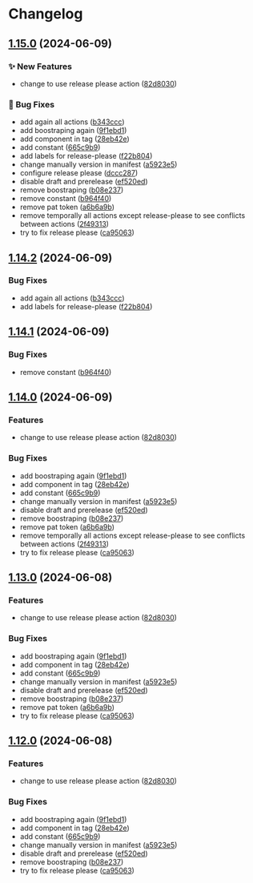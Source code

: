 # Changelog

## [1.15.0](https://github.com/AlbertHernandez/typescript-library-template/compare/typescript-library-template-example-v1.14.2...typescript-library-template-example-v1.15.0) (2024-06-09)


### ✨ New Features

* change to use release please action ([82d8030](https://github.com/AlbertHernandez/typescript-library-template/commit/82d803063d55773c07707332aee332f852825611))


### 🐛 Bug Fixes

* add again all actions ([b343ccc](https://github.com/AlbertHernandez/typescript-library-template/commit/b343cccde54c94a512c5d223c1c60457889a4a94))
* add boostraping again ([9f1ebd1](https://github.com/AlbertHernandez/typescript-library-template/commit/9f1ebd1271ada85c833c993c2a7cb496a4dc7c02))
* add component in tag ([28eb42e](https://github.com/AlbertHernandez/typescript-library-template/commit/28eb42ee2c9e4cc04e24659b5513441c0067bedf))
* add constant ([665c9b9](https://github.com/AlbertHernandez/typescript-library-template/commit/665c9b9f10cf8002ea81a30705cd5566b438c282))
* add labels for release-please ([f22b804](https://github.com/AlbertHernandez/typescript-library-template/commit/f22b80499a7d539b9b628062fdf03d8109a24d1f))
* change manually version in manifest ([a5923e5](https://github.com/AlbertHernandez/typescript-library-template/commit/a5923e5668d17de7a2a1b8ebd95d54597f112f62))
* configure release please ([dccc287](https://github.com/AlbertHernandez/typescript-library-template/commit/dccc28782615f79da4abc0d708fa31ae4375e6b1))
* disable draft and prerelease ([ef520ed](https://github.com/AlbertHernandez/typescript-library-template/commit/ef520ed42e16c587e1e801517db3884fc07e51e9))
* remove boostraping ([b08e237](https://github.com/AlbertHernandez/typescript-library-template/commit/b08e237c2c9756bb136acfce080ccce433abdb3e))
* remove constant ([b964f40](https://github.com/AlbertHernandez/typescript-library-template/commit/b964f405cdfb76144a188ef74c165c77ce34e970))
* remove pat token ([a6b6a9b](https://github.com/AlbertHernandez/typescript-library-template/commit/a6b6a9b08e0fd27b9b833d5d84d5ef58a93d5863))
* remove temporally all actions except release-please to see conflicts between actions ([2f49313](https://github.com/AlbertHernandez/typescript-library-template/commit/2f4931309bc257f540ef3231e95637f22e6fd558))
* try to fix release please ([ca95063](https://github.com/AlbertHernandez/typescript-library-template/commit/ca95063181fe10d91bba35bc3515329fb7442b35))

## [1.14.2](https://github.com/AlbertHernandez/typescript-library-template/compare/v1.14.1...v1.14.2) (2024-06-09)


### Bug Fixes

* add again all actions ([b343ccc](https://github.com/AlbertHernandez/typescript-library-template/commit/b343cccde54c94a512c5d223c1c60457889a4a94))
* add labels for release-please ([f22b804](https://github.com/AlbertHernandez/typescript-library-template/commit/f22b80499a7d539b9b628062fdf03d8109a24d1f))

## [1.14.1](https://github.com/AlbertHernandez/typescript-library-template/compare/v1.14.0...v1.14.1) (2024-06-09)


### Bug Fixes

* remove constant ([b964f40](https://github.com/AlbertHernandez/typescript-library-template/commit/b964f405cdfb76144a188ef74c165c77ce34e970))

## [1.14.0](https://github.com/AlbertHernandez/typescript-library-template/compare/v1.13.0...v1.14.0) (2024-06-09)


### Features

* change to use release please action ([82d8030](https://github.com/AlbertHernandez/typescript-library-template/commit/82d803063d55773c07707332aee332f852825611))


### Bug Fixes

* add boostraping again ([9f1ebd1](https://github.com/AlbertHernandez/typescript-library-template/commit/9f1ebd1271ada85c833c993c2a7cb496a4dc7c02))
* add component in tag ([28eb42e](https://github.com/AlbertHernandez/typescript-library-template/commit/28eb42ee2c9e4cc04e24659b5513441c0067bedf))
* add constant ([665c9b9](https://github.com/AlbertHernandez/typescript-library-template/commit/665c9b9f10cf8002ea81a30705cd5566b438c282))
* change manually version in manifest ([a5923e5](https://github.com/AlbertHernandez/typescript-library-template/commit/a5923e5668d17de7a2a1b8ebd95d54597f112f62))
* disable draft and prerelease ([ef520ed](https://github.com/AlbertHernandez/typescript-library-template/commit/ef520ed42e16c587e1e801517db3884fc07e51e9))
* remove boostraping ([b08e237](https://github.com/AlbertHernandez/typescript-library-template/commit/b08e237c2c9756bb136acfce080ccce433abdb3e))
* remove pat token ([a6b6a9b](https://github.com/AlbertHernandez/typescript-library-template/commit/a6b6a9b08e0fd27b9b833d5d84d5ef58a93d5863))
* remove temporally all actions except release-please to see conflicts between actions ([2f49313](https://github.com/AlbertHernandez/typescript-library-template/commit/2f4931309bc257f540ef3231e95637f22e6fd558))
* try to fix release please ([ca95063](https://github.com/AlbertHernandez/typescript-library-template/commit/ca95063181fe10d91bba35bc3515329fb7442b35))

## [1.13.0](https://github.com/AlbertHernandez/typescript-library-template/compare/v1.12.0...v1.13.0) (2024-06-08)


### Features

* change to use release please action ([82d8030](https://github.com/AlbertHernandez/typescript-library-template/commit/82d803063d55773c07707332aee332f852825611))


### Bug Fixes

* add boostraping again ([9f1ebd1](https://github.com/AlbertHernandez/typescript-library-template/commit/9f1ebd1271ada85c833c993c2a7cb496a4dc7c02))
* add component in tag ([28eb42e](https://github.com/AlbertHernandez/typescript-library-template/commit/28eb42ee2c9e4cc04e24659b5513441c0067bedf))
* add constant ([665c9b9](https://github.com/AlbertHernandez/typescript-library-template/commit/665c9b9f10cf8002ea81a30705cd5566b438c282))
* change manually version in manifest ([a5923e5](https://github.com/AlbertHernandez/typescript-library-template/commit/a5923e5668d17de7a2a1b8ebd95d54597f112f62))
* disable draft and prerelease ([ef520ed](https://github.com/AlbertHernandez/typescript-library-template/commit/ef520ed42e16c587e1e801517db3884fc07e51e9))
* remove boostraping ([b08e237](https://github.com/AlbertHernandez/typescript-library-template/commit/b08e237c2c9756bb136acfce080ccce433abdb3e))
* remove pat token ([a6b6a9b](https://github.com/AlbertHernandez/typescript-library-template/commit/a6b6a9b08e0fd27b9b833d5d84d5ef58a93d5863))
* try to fix release please ([ca95063](https://github.com/AlbertHernandez/typescript-library-template/commit/ca95063181fe10d91bba35bc3515329fb7442b35))

## [1.12.0](https://github.com/AlbertHernandez/typescript-library-template/compare/v1.11.1...v1.12.0) (2024-06-08)


### Features

* change to use release please action ([82d8030](https://github.com/AlbertHernandez/typescript-library-template/commit/82d803063d55773c07707332aee332f852825611))


### Bug Fixes

* add boostraping again ([9f1ebd1](https://github.com/AlbertHernandez/typescript-library-template/commit/9f1ebd1271ada85c833c993c2a7cb496a4dc7c02))
* add component in tag ([28eb42e](https://github.com/AlbertHernandez/typescript-library-template/commit/28eb42ee2c9e4cc04e24659b5513441c0067bedf))
* add constant ([665c9b9](https://github.com/AlbertHernandez/typescript-library-template/commit/665c9b9f10cf8002ea81a30705cd5566b438c282))
* change manually version in manifest ([a5923e5](https://github.com/AlbertHernandez/typescript-library-template/commit/a5923e5668d17de7a2a1b8ebd95d54597f112f62))
* disable draft and prerelease ([ef520ed](https://github.com/AlbertHernandez/typescript-library-template/commit/ef520ed42e16c587e1e801517db3884fc07e51e9))
* remove boostraping ([b08e237](https://github.com/AlbertHernandez/typescript-library-template/commit/b08e237c2c9756bb136acfce080ccce433abdb3e))
* try to fix release please ([ca95063](https://github.com/AlbertHernandez/typescript-library-template/commit/ca95063181fe10d91bba35bc3515329fb7442b35))
